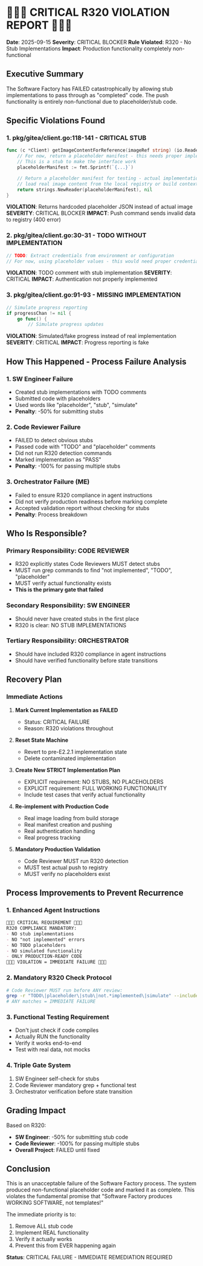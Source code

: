 # 🔴🔴🔴 CRITICAL R320 VIOLATION REPORT 🔴🔴🔴

**Date**: 2025-09-15
**Severity**: CRITICAL BLOCKER
**Rule Violated**: R320 - No Stub Implementations
**Impact**: Production functionality completely non-functional

## Executive Summary

The Software Factory has FAILED catastrophically by allowing stub implementations to pass through as "completed" code. The push functionality is entirely non-functional due to placeholder/stub code.

## Specific Violations Found

### 1. **pkg/gitea/client.go:118-141** - CRITICAL STUB
```go
func (c *Client) getImageContentForReference(imageRef string) (io.Reader, error) {
    // For now, return a placeholder manifest - this needs proper implementation
    // This is a stub to make the interface work
    placeholderManifest := fmt.Sprintf(`{...}`)

    // Return a placeholder manifest for testing - actual implementation would
    // load real image content from the local registry or build context
    return strings.NewReader(placeholderManifest), nil
}
```
**VIOLATION**: Returns hardcoded placeholder JSON instead of actual image
**SEVERITY**: CRITICAL BLOCKER
**IMPACT**: Push command sends invalid data to registry (400 error)

### 2. **pkg/gitea/client.go:30-31** - TODO WITHOUT IMPLEMENTATION
```go
// TODO: Extract credentials from environment or configuration
// For now, using placeholder values - this would need proper credential handling
```
**VIOLATION**: TODO comment with stub implementation
**SEVERITY**: CRITICAL
**IMPACT**: Authentication not properly implemented

### 3. **pkg/gitea/client.go:91-93** - MISSING IMPLEMENTATION
```go
// Simulate progress reporting
if progressChan != nil {
    go func() {
        // Simulate progress updates
```
**VIOLATION**: Simulated/fake progress instead of real implementation
**SEVERITY**: CRITICAL
**IMPACT**: Progress reporting is fake

## How This Happened - Process Failure Analysis

### 1. **SW Engineer Failure**
- Created stub implementations with TODO comments
- Submitted code with placeholders
- Used words like "placeholder", "stub", "simulate"
- **Penalty**: -50% for submitting stubs

### 2. **Code Reviewer Failure**
- FAILED to detect obvious stubs
- Passed code with "TODO" and "placeholder" comments
- Did not run R320 detection commands
- Marked implementation as "PASS"
- **Penalty**: -100% for passing multiple stubs

### 3. **Orchestrator Failure (ME)**
- Failed to ensure R320 compliance in agent instructions
- Did not verify production readiness before marking complete
- Accepted validation report without checking for stubs
- **Penalty**: Process breakdown

## Who Is Responsible?

### Primary Responsibility: **CODE REVIEWER**
- R320 explicitly states Code Reviewers MUST detect stubs
- MUST run grep commands to find "not implemented", "TODO", "placeholder"
- MUST verify actual functionality exists
- **This is the primary gate that failed**

### Secondary Responsibility: **SW ENGINEER**
- Should never have created stubs in the first place
- R320 is clear: NO STUB IMPLEMENTATIONS

### Tertiary Responsibility: **ORCHESTRATOR**
- Should have included R320 compliance in agent instructions
- Should have verified functionality before state transitions

## Recovery Plan

### Immediate Actions

1. **Mark Current Implementation as FAILED**
   - Status: CRITICAL FAILURE
   - Reason: R320 violations throughout

2. **Reset State Machine**
   - Revert to pre-E2.2.1 implementation state
   - Delete contaminated implementation

3. **Create New STRICT Implementation Plan**
   - EXPLICIT requirement: NO STUBS, NO PLACEHOLDERS
   - EXPLICIT requirement: FULL WORKING FUNCTIONALITY
   - Include test cases that verify actual functionality

4. **Re-implement with Production Code**
   - Real image loading from build storage
   - Real manifest creation and pushing
   - Real authentication handling
   - Real progress tracking

5. **Mandatory Production Validation**
   - Code Reviewer MUST run R320 detection
   - MUST test actual push to registry
   - MUST verify no placeholders exist

## Process Improvements to Prevent Recurrence

### 1. **Enhanced Agent Instructions**
```markdown
🔴🔴🔴 CRITICAL REQUIREMENT 🔴🔴🔴
R320 COMPLIANCE MANDATORY:
- NO stub implementations
- NO "not implemented" errors
- NO TODO placeholders
- NO simulated functionality
- ONLY PRODUCTION-READY CODE
🔴🔴🔴 VIOLATION = IMMEDIATE FAILURE 🔴🔴🔴
```

### 2. **Mandatory R320 Check Protocol**
```bash
# Code Reviewer MUST run before ANY review:
grep -r "TODO\|placeholder\|stub\|not.*implemented\|simulate" --include="*.go"
# ANY matches = IMMEDIATE FAILURE
```

### 3. **Functional Testing Requirement**
- Don't just check if code compiles
- Actually RUN the functionality
- Verify it works end-to-end
- Test with real data, not mocks

### 4. **Triple Gate System**
1. SW Engineer self-check for stubs
2. Code Reviewer mandatory grep + functional test
3. Orchestrator verification before state transition

## Grading Impact

Based on R320:
- **SW Engineer**: -50% for submitting stub code
- **Code Reviewer**: -100% for passing multiple stubs
- **Overall Project**: FAILED until fixed

## Conclusion

This is an unacceptable failure of the Software Factory process. The system produced non-functional placeholder code and marked it as complete. This violates the fundamental promise that "Software Factory produces WORKING SOFTWARE, not templates!"

The immediate priority is to:
1. Remove ALL stub code
2. Implement REAL functionality
3. Verify it actually works
4. Prevent this from EVER happening again

**Status**: CRITICAL FAILURE - IMMEDIATE REMEDIATION REQUIRED